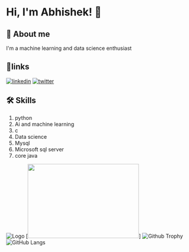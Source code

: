 
# Hi, I'm Abhishek! 👋


## 🚀 About me
I'm a machine learning and data science enthusiast


## 🔗links
[![linkedin](https://img.shields.io/badge/linkedin-0A66C2?style=for-the-badge&logo=linkedin&logoColor=white)](https://www.linkedin.com/in/abhishek-kumar-6633b2214/)
[![twitter](https://img.shields.io/badge/twitter-1DA1F2?style=for-the-badge&logo=twitter&logoColor=white)](https://twitter.com/)


## 🛠 Skills


1) python
2) Ai and machine learning
3) c
4) Data science 
5) Mysql
6) Microsoft sql server
7) core java



![Logo](https://github-readme-stats.vercel.app/api?username=AbhishekDATA&&show_icons=true&title_color=ffffff&icon_color=bb2acf&text_color=daf7dc&bg_color=151515)
[<img src="https://github.com/AbhisheDATA/AbhisheDATA/assets/89311912/034363d9-4004-4a56-9302-7082057e1400" width="300" height="200">]
![Github Trophy](https://github-profile-trophy.vercel.app/?username=AbhisheDATA&theme=discord)
![GitHub Langs](https://github-readme-stats.vercel.app/api/top-langs/?username=AbhisheDATA&layout=compact&theme=blue-green)
